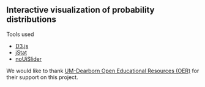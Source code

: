 ## Interactive visualization of probability distributions

Tools used
- [D3.js](https://d3js.org/)
- [jStat](http://jstat.github.io/)
- [noUiSlider](https://refreshless.com/nouislider/)

We would like to thank [UM-Dearborn Open Educational Resources (OER)](https://guides.umd.umich.edu/OER_at_the_Mardigian_Library) for their support on this project. 